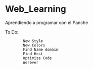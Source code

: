 # Web_Learning
Aprendiendo a programar con el Panche

To Do:

            New Style
            New Colors
            Find Name domain
            Find Host
            Optimize Code 
            Werever
